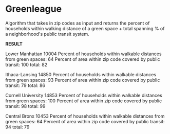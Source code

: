 # Greenleague
Algorithm that takes in zip codes as input and returns the percent of households within walking distance of a green space + total spanning % of a neighborhood's public transit system.

****RESULT****

Lower Manhattan 10004 
Percent of households within walkable distances from green spaces: 64
Percent of area within zip code covered by public transit: 100
total: 82

Ithaca-Lansing 14850
Percent of households within walkable distances from green spaces: 93
Percent of area within zip code covered by public transit: 79
total: 86

Cornell University 14853 
Percent of households within walkable distances from green spaces: 100
Percent of area within zip code covered by public transit: 98
total: 99

Central Bronx 10453
Percent of households within walkable distances from green spaces: 64
Percent of area within zip code covered by public transit: 94
total: 79
